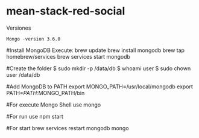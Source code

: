 # mean-stack-red-social

Versiones

    Mongo -version 3.6.0




 #Install MongoDB Execute:
   brew update
   brew install mongodb
   brew tap homebrew/services
   brew services start mongodb

#Create the folder
   $ sudo mkdir -p /data/db
   $ whoami
   user
   $ sudo chown user /data/db

#Add MongoDB to PATH
    export MONGO_PATH=/usr/local/mongodb
    export PATH=$PATH:$MONGO_PATH/bin

#For execute Mongo Shell use 
    mongo

#For run use 
    npm start

#For start
    brew services restart mongodb
    mongo
    